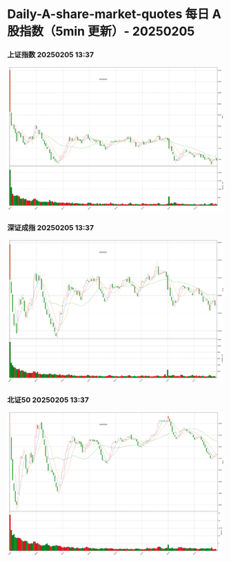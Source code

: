 
# Daily-A-share-market-quotes 每日 A 股指数（5min 更新）- 20250205

### 上证指数 20250205 13:37
![](./fig/2025/2/20250205-sh000001.png)

### 深证成指 20250205 13:37
![](./fig/2025/2/20250205-sz399001.png)

### 北证50 20250205 13:37
![](./fig/2025/2/20250205-bj899050.png)
